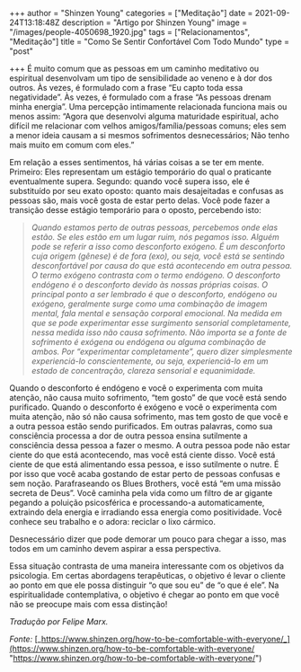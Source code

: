 +++
author = "Shinzen Young"
categories = ["Meditação"]
date = 2021-09-24T13:18:48Z
description = "Artigo por Shinzen Young"
image = "/images/people-4050698_1920.jpg"
tags = ["Relacionamentos", "Meditação"]
title = "Como Se Sentir Confortável Com Todo Mundo"
type = "post"

+++
É muito comum que as pessoas em um caminho meditativo ou espiritual desenvolvam um tipo de sensibilidade ao veneno e à dor dos outros. Às vezes, é formulado com a frase “Eu capto toda essa negatividade”. Às vezes, é formulado com a frase “As pessoas drenam minha energia”. Uma percepção intimamente relacionada funciona mais ou menos assim: “Agora que desenvolvi alguma maturidade espiritual, acho difícil me relacionar com velhos amigos/família/pessoas comuns; eles sem a menor ideia causam a si mesmos sofrimentos desnecessários; Não tenho mais muito em comum com eles.”

Em relação a esses sentimentos, há várias coisas a se ter em mente. Primeiro: Eles representam um estágio temporário do qual o praticante eventualmente supera. Segundo: quando você supera isso, ele é substituído por seu exato oposto: quanto mais desajeitadas e confusas as pessoas são, mais você gosta de estar perto delas. Você pode fazer a transição desse estágio temporário para o oposto, percebendo isto:

> _Quando estamos perto de outras pessoas, percebemos onde elas estão. Se eles estão em um lugar ruim, nós pegamos isso. Alguém pode se referir a isso como desconforto exógeno. É um desconforto cuja origem (gênese) é de fora (exo), ou seja, você está se sentindo desconfortável por causa do que está acontecendo em outra pessoa. O termo exógeno contrasta com o termo endógeno. O desconforto endógeno é o desconforto devido às nossas próprias coisas. O principal ponto a ser lembrado é que o desconforto, endógeno ou exógeno, geralmente surge como uma combinação de imagem mental, fala mental e sensação corporal emocional. Na medida em que se pode experimentar esse surgimento sensorial completamente, nessa medida isso não causa sofrimento. Não importa se a fonte de sofrimento é exógena ou endógena ou alguma combinação de ambos. Por “experimentar completamente”, quero dizer simplesmente experienciá-lo conscientemente, ou seja, experienciá-lo em um estado de concentração, clareza sensorial e equanimidade._

Quando o desconforto é endógeno e você o experimenta com muita atenção, não causa muito sofrimento, “tem gosto” de que você está sendo purificado. Quando o desconforto é exógeno e você o experimenta com muita atenção, não só não causa sofrimento, mas tem gosto de que você e a outra pessoa estão sendo purificados. Em outras palavras, como sua consciência processa a dor de outra pessoa ensina sutilmente a consciência dessa pessoa a fazer o mesmo. A outra pessoa pode não estar ciente do que está acontecendo, mas você está ciente disso. Você está ciente de que está alimentando essa pessoa, e isso sutilmente o nutre. É por isso que você acaba gostando de estar perto de pessoas confusas e sem noção. Parafraseando os Blues Brothers, você está “em uma missão secreta de Deus”. Você caminha pela vida como um filtro de ar gigante pegando a poluição psicosférica e processando-a automaticamente, extraindo dela energia e irradiando essa energia como positividade. Você conhece seu trabalho e o adora: reciclar o lixo cármico.

Desnecessário dizer que pode demorar um pouco para chegar a isso, mas todos em um caminho devem aspirar a essa perspectiva.

Essa situação contrasta de uma maneira interessante com os objetivos da psicologia. Em certas abordagens terapêuticas, o objetivo é levar o cliente ao ponto em que ele possa distinguir “o que sou eu” de “o que é ele”. Na espiritualidade contemplativa, o objetivo é chegar ao ponto em que você não se preocupe mais com essa distinção!

_Tradução por Felipe Marx._

_Fonte:_ [_https://www.shinzen.org/how-to-be-comfortable-with-everyone/_](https://www.shinzen.org/how-to-be-comfortable-with-everyone/ "https://www.shinzen.org/how-to-be-comfortable-with-everyone/")